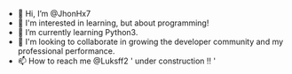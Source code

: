 - 👋 Hi, I’m @JhonHx7
- 👀 I'm interested in learning, but about programming!
- 🌱 I’m currently learning Python3.
- 💞️ I'm looking to collaborate in growing the developer community and my professional performance.
- 📫 How to reach me @Luksff2
   '  under construction !! '
